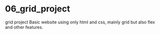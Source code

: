# 06_grid_project
grid project
Basic website using only html and css, mainly grid but also flex and other features. 
